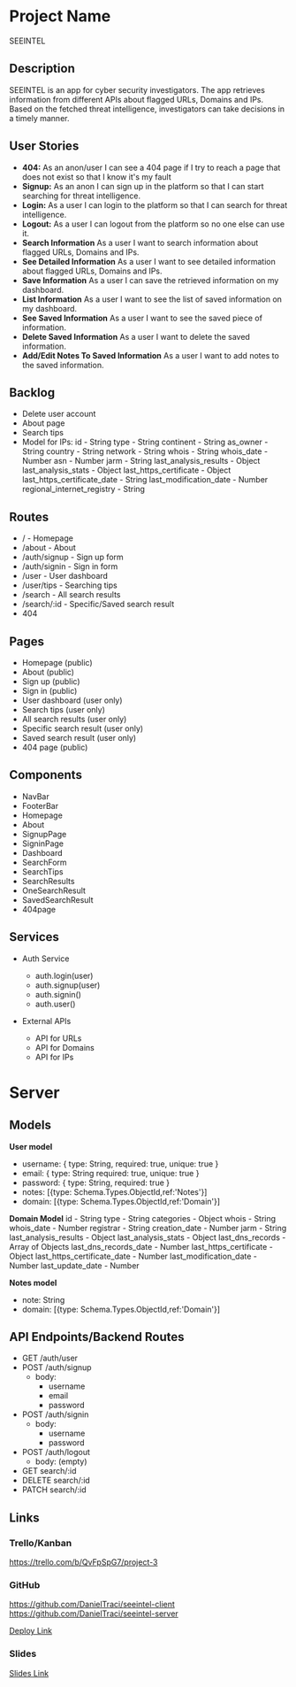 # Project Name
SEEINTEL

## Description

SEEINTEL is an app for cyber security investigators. The app retrieves information from different APIs about flagged URLs, Domains and IPs. Based on the fetched threat intelligence, investigators can take decisions in a timely manner.

## User Stories

-  **404:** As an anon/user I can see a 404 page if I try to reach a page that does not exist so that I know it's my fault
-  **Signup:** As an anon I can sign up in the platform so that I can start searching for threat intelligence.
-  **Login:** As a user I can login to the platform so that I can search for threat intelligence.
-  **Logout:** As a user I can logout from the platform so no one else can use it.
-  **Search Information** As a user I want to search information about flagged URLs, Domains and IPs.
-  **See Detailed Information** As a user I want to see detailed information about flagged URLs, Domains and IPs.
-  **Save Information** As a user I can save the retrieved information on my dashboard.
-  **List Information** As a user I want to see the list of saved information on my dashboard.
-  **See Saved Information** As a user I want to see the saved piece of information.
-  **Delete Saved Information** As a user I want to delete the saved information.
-  **Add/Edit Notes To Saved Information** As a user I want to add notes to the saved information.

## Backlog

- Delete user account
- About page
- Search tips
- Model for IPs:
id - String
type - String
continent - String
as_owner - String
country - String
network - String
whois - String
whois_date - Number
asn - Number
jarm - String
last_analysis_results - Object
last_analysis_stats - Object
last_https_certificate - Object
last_https_certificate_date - String
last_modification_date - Number
regional_internet_registry - String
  
## Routes

- / - Homepage
- /about - About
- /auth/signup - Sign up form
- /auth/signin - Sign in form
- /user - User dashboard
- /user/tips - Searching tips
- /search - All search results
- /search/:id - Specific/Saved search result 
- 404

## Pages

- Homepage (public)
- About (public)
- Sign up (public)
- Sign in (public)
- User dashboard (user only)
- Search tips (user only)
- All search results (user only)
- Specific search result (user only)
- Saved search result (user only)
- 404 page (public)

## Components

- NavBar
- FooterBar
- Homepage
- About
- SignupPage
- SigninPage
- Dashboard
- SearchForm
- SearchTips
- SearchResults
- OneSearchResult
- SavedSearchResult
- 404page

## Services

- Auth Service
  - auth.login(user)
  - auth.signup(user)
  - auth.signin()
  - auth.user()

- External APIs
  - API for URLs
  - API for Domains
  - API for IPs

# Server

## Models

**User model**
- username: {
    type: String,
    required: true,
    unique: true
}
- email: {
    type: String
    required: true,
    unique: true
}
- password: {
    type: String,
    required: true
}
- notes: [{type: Schema.Types.ObjectId,ref:'Notes'}]
- domain: [{type: Schema.Types.ObjectId,ref:'Domain'}]

**Domain Model**
id - String
type - String
categories - Object
whois - String
whois_date - Number
registrar - String
creation_date - Number
jarm - String
last_analysis_results - Object
last_analysis_stats - Object
last_dns_records - Array of Objects
last_dns_records_date - Number
last_https_certificate - Object
last_https_certificate_date - Number
last_modification_date - Number
last_update_date - Number


**Notes model**
- note: String
- domain: [{type: Schema.Types.ObjectId,ref:'Domain'}]

## API Endpoints/Backend Routes

- GET /auth/user
- POST /auth/signup
  - body:
    - username
    - email
    - password
- POST /auth/signin
  - body:
    - username
    - password
- POST /auth/logout
  - body: (empty)
- GET search/:id 
- DELETE search/:id 
- PATCH search/:id 

## Links

### Trello/Kanban

https://trello.com/b/QvFpSpG7/project-3

### GitHub

https://github.com/DanielTraci/seeintel-client
https://github.com/DanielTraci/seeintel-server

[Deploy Link](http://heroku.com)


### Slides

[Slides Link](http://slides.com)
